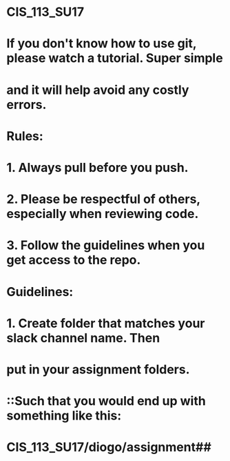 # CIS_113_SU17
# If you don't know how to use git, please watch a tutorial. Super simple
# 	and it will help avoid any costly errors.
# Rules:
#	1. Always pull before you push.
#	2. Please be respectful of others, especially when reviewing code.
#	3. Follow the guidelines when you get access to the repo.

# Guidelines:
#	1. Create folder that matches your slack channel name. Then
#		put in your assignment folders.
#	::Such that you would end up with something like this:
#		CIS_113_SU17/diogo/assignment##
#
